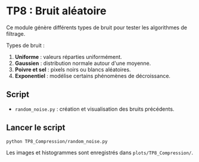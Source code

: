 # TP8 : Bruit aléatoire

Ce module génère différents types de bruit pour tester les algorithmes de filtrage.

Types de bruit :
1. **Uniforme** : valeurs réparties uniformément.
2. **Gaussien** : distribution normale autour d'une moyenne.
3. **Poivre et sel** : pixels noirs ou blancs aléatoires.
4. **Exponentiel** : modélise certains phénomènes de décroissance.

## Script

- `random_noise.py` : création et visualisation des bruits précédents.

## Lancer le script

```bash
python TP8_Compression/random_noise.py
```

Les images et histogrammes sont enregistrés dans `plots/TP8_Compression/`.

